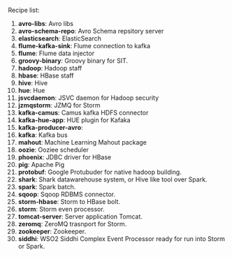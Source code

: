 Recipe list:

1. __avro-libs__: Avro libs
2. __avro-schema-repo__: Avro Schema repsitory server
3. __elasticsearch__: ElasticSearch
4. __flume-kafka-sink__: Flume connection to kafka
5. __flume__: Flume data injector
6. __groovy-binary__: Groovy binary for SIT.
7. __hadoop__: Hadoop staff
8. __hbase__: HBase staff
9. __hive__: Hive
10. __hue__: Hue
11. __jsvcdaemon__: JSVC daemon for Hadoop security
12. __jzmqstorm__: JZMQ for Storm
13. __kafka-camus__: Camus kafka HDFS connector
14. __kafka-hue-app__: HUE plugin for Kafaka
15. __kafka-producer-avro__: 
16. __kafka__: Kafka bus
17. __mahout__: Machine Learning Mahout package
18. __oozie__: Ooziee scheduler
19. __phoenix__: JDBC driver for HBase
20. __pig__: Apache Pig
21. __protobuf__: Google Protubuder for native hadoop building.
22. __shark__: Shark datawarehouse system, or Hive like tool over Spark.
23. __spark__: Spark batch.
24. __sqoop__: Sqoop RDBMS connector.
25. __storm-hbase__: Storm to HBase bolt.
26. __storm__: Storm even processor.
27. __tomcat-server__: Server application Tomcat.
28. __zeromq__: ZeroMQ trasnport for Storm.
29. __zookeeper__: Zookeeper.
29. __siddhi__: WSO2 Siddhi Complex Event Processor ready for run into Storm or Spark.






















